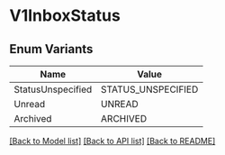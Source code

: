 # V1InboxStatus

## Enum Variants

| Name | Value |
|---- | -----|
| StatusUnspecified | STATUS_UNSPECIFIED |
| Unread | UNREAD |
| Archived | ARCHIVED |


[[Back to Model list]](../README.md#documentation-for-models) [[Back to API list]](../README.md#documentation-for-api-endpoints) [[Back to README]](../README.md)


